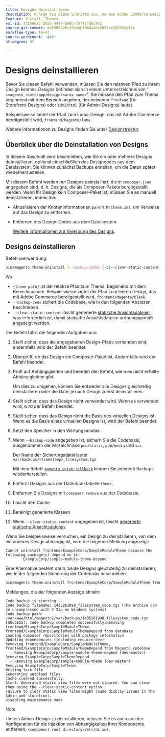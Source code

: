 ```yaml
---
title: Designs deinstallieren
description: Führen Sie diese Schritte aus, um ein Adobe Commerce-Design zu deinstallieren.
feature: Install, Themes
exl-id: 73150e8c-2d83-4479-b96b-75f41fd9c842
source-git-commit: ddf988826c29b4ebf054a4d4fb5f4c285662ef4e
workflow-type: tm+mt
source-wordcount: '449'
ht-degree: 0%

---
```


# Designs deinstallieren

Bevor Sie diesen Befehl verwenden, müssen Sie den relativen Pfad zu Ihrem Design kennen. Designs befinden sich in einem Unterverzeichnis von &quot;`<magento_root>/app/design/<area name>`&quot;. Sie müssen den Pfad zum Thema beginnend mit dem Bereich angeben, der entweder `frontend` (für Storefront-Designs) oder `adminhtml` (für Admin-Designs) lautet.

Beispielsweise lautet der Pfad zum Luma-Design, das mit Adobe Commerce bereitgestellt wird, `frontend/Magento/luma`.

Weitere Informationen zu Designs finden Sie unter [Designstruktur](https://developer.adobe.com/commerce/frontend-core/guide/themes/structure/).

## Überblick über die Deinstallation von Designs

In diesem Abschnitt wird beschrieben, wie Sie ein oder mehrere Designs deinstallieren, optional einschließlich des Designcodes aus dem Dateisystem. Sie können zunächst Backups erstellen, um die Daten später wiederherzustellen.

Mit diesem Befehl werden *nur* Designs deinstalliert, die in `composer.json` angegeben sind, d. h. Designs, die als Composer-Pakete bereitgestellt werden. Wenn Ihr Design kein Composer-Paket ist, müssen Sie es manuell deinstallieren, indem Sie:

* Aktualisieren der Knoteninformationen `parent` in `theme.xml`, um Verweise auf das Design zu entfernen.
* Entfernen des Design-Codes aus dem Dateisystem.

  [Weitere Informationen zur Vererbung des Designs](https://developer.adobe.com/commerce/frontend-core/guide/themes/inheritance/).

## Designs deinstallieren

Befehlsverwendung:

```bash
bin/magento theme:uninstall [--backup-code] [-c|--clear-static-content] {theme path} ... {theme path}
```

Wo

* `{theme path}` ist der relative Pfad zum Thema, beginnend mit dem Bereichsnamen. Beispielsweise lautet der Pfad zum leeren Design, das mit Adobe Commerce bereitgestellt wird, `frontend/Magento/blank`.
* `--backup-code` sichert die Codebase, wie in den folgenden Absätzen beschrieben.
* `--clear-static-content` löscht generierte [statische Ansichtsdateien](../../configuration/cli/static-view-file-deployment.md), was erforderlich ist, damit statische Ansichtsdateien ordnungsgemäß angezeigt werden.

Der Befehl führt die folgenden Aufgaben aus:

1. Stellt sicher, dass die angegebenen Design-Pfade vorhanden sind, andernfalls wird der Befehl beendet.
1. Überprüft, ob das Design ein Composer-Paket ist. Andernfalls wird der Befehl beendet.
1. Prüft auf Abhängigkeiten und beendet den Befehl, wenn es nicht erfüllte Abhängigkeiten gibt.

   Um dies zu umgehen, können Sie entweder alle Designs gleichzeitig deinstallieren oder die Datei je nach Design zuerst deinstallieren.

1. Stellt sicher, dass das Design nicht verwendet wird. Wenn es verwendet wird, wird der Befehl beendet.
1. Stellt sicher, dass das Design nicht die Basis des virtuellen Designs ist. Wenn es die Basis eines virtuellen Designs ist, wird der Befehl beendet.
1. Setzt den Speicher in den Wartungsmodus.
1. Wenn `--backup-code` angegeben ist, sichern Sie die Codebasis, ausgenommen die Verzeichnisse `pub/static`, `pub/media` und `var`.

   Der Name der Sicherungsdatei lautet `var/backups/<timestamp>_filesystem.tgz`

   Mit dem Befehl [`magento setup:rollback`](uninstall-modules.md#roll-back-the-file-system-database-or-media-files) können Sie jederzeit Backups wiederherstellen.

1. Entfernt Designs aus der Datenbanktabelle `theme`.
1. Entfernen Sie Designs mit `composer remove` aus der Codebasis.
1. Löscht den Cache.
1. Bereinigt generierte Klassen
1. Wenn `--clear-static-content` angegeben ist, löscht [generierte statische Ansichtsdateien](../../configuration/cli/static-view-file-deployment.md).

Wenn Sie beispielsweise versuchen, ein Design zu deinstallieren, von dem ein anderes Design abhängig ist, wird die folgende Meldung angezeigt:

```terminal
Cannot uninstall frontend/ExampleCorp/SampleModuleTheme because the following package(s) depend on it:
        ExampleCorp/sample-module-theme-depend
```

Eine Alternative besteht darin, beide Designs gleichzeitig zu deinstallieren, wie in der folgenden Sicherung der Codebasis beschrieben:

```bash
bin/magento theme:uninstall frontend/ExampleCorp/SampleModuleTheme frontend/ExampleCorp/SampleModuleThemeDepend --backup-code
```

Meldungen, die der folgenden Anzeige ähneln:

```terminal
Code backup is starting...
Code backup filename: 1435261098_filesystem_code.tgz (The archive can be uncompressed with 7-Zip on Windows systems)
Code backup path: /var/www/html/magento2/var/backups/1435261098_filesystem_code.tgz
[SUCCESS]: Code backup completed successfully.Removing frontend/ExampleCorp/SampleModuleTheme, frontend/ExampleCorp/SampleModuleThemeDepend from database
Loading composer repositories with package information
Updating dependencies (including require-dev)
Removing frontend/ExampleCorp/SampleModuleTheme, frontend/ExampleCorp/SampleModuleThemeDepend from Magento codebase
  - Removing ExampleCorp/sample-module-theme-depend (dev-master)
Removing ExampleCorp/SampleThemeDepend
  - Removing ExampleCorp/sample-module-theme (dev-master)
Removing ExampleCorp/SampleTheme
Writing lock file
Generating autoload files
Cache cleared successfully.
Alert: Generated static view files were not cleared. You can clear them using the --clear-static-content option.
Failure to clear static view files might cause display issues in the Admin and storefront.
Disabling maintenance mode
```

>[!NOTE]
>
>Um ein Admin-Design zu deinstallieren, müssen Sie es auch aus der Konfiguration für die Injektion von Abhängigkeiten Ihrer Komponente entfernen, `<component root directory>/etc/di.xml`.
